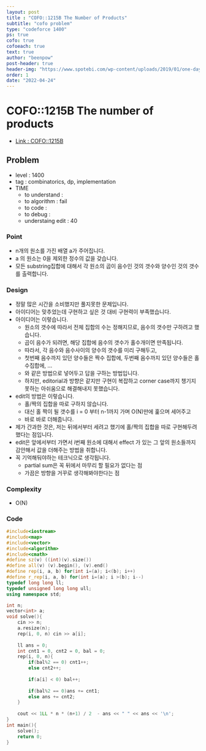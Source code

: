 ```yaml
---
layout: post
title : "COFO::1215B The Number of Products"
subtitle: "cofo problem"
type: "codeforce 1400"
ps: true
cofo: true
cofoeach: true
text: true
author: "beenpow"
post-header: true
header-img: "https://www.spotebi.com/wp-content/uploads/2019/01/one-day-day-one-workout-motivation-spotebi.jpg"
order: 1
date: "2022-04-24"
---
```

# COFO::1215B The number of products
- [Link : COFO::1215B](https://codeforces.com/problemset/problem/1215/B)


## Problem 

- level : 1400
- tag : combinatorics, dp, implementation
- TIME
  - to understand    : 
  - to algorithm     : fail
  - to code          :
  - to debug         :
  - understaing edit : 40

### Point
- n개의 원소를 가진 배열 a가 주어집니다.
- a 의 원소는 0을 제외한 정수의 값을 갖습니다.
- 모든 substring집합에 대해서 각 원소의 곱이 음수인 것의 갯수와 양수인 것의 갯수를 출력합니다.

### Design
- 정말 많은 시간을 소비했지만 풀지못한 문제입니다.
- 아이디어는 맞추었는데 구현하고 싶은 것 대비 구현력이 부족했습니다.
- 아이디어는 이렇습니다.
  - 원소의 갯수에 따라서 전체 집합의 수는 정해지므로, 음수의 갯수만 구하려고 했습니다.
  - 곱이 음수가 되려면, 해당 집합에 음수의 갯수가 홀수개이면 만족됩니다.
  - 따라서, 각 음수와 음수사이의 양수의 갯수를 미리 구해두고,
  - 첫번째 음수까지 있던 양수들은 짝수 집합에, 두번째 음수까지 있던 양수들은 홀수집합에, ...
  - 와 같은 방법으로 넣어두고 답을 구하는 방법입니다.
  - 하지만, editorial과 방향은 같지만 구현이 복잡하고 corner case까지 챙기지 못하는 아쉬움으로 해결해내지 못했습니다.
- edit의 방법은 이렇습니다.
  - 홀/짝의 집합을 따로 구하지 않습니다.
  - 대신 홀 짝이 될 갯수를 i = 0 부터 n-1까지 가며 O(N)만에 훑으며 세어주고
  - 바로 바로 더해줍니다.
- 제가 간과한 것은, 저는 뒤에서부터 세려고 했기에 홀/짝의 집합을 따로 구현해두려했다는 점입니다.
- edit은 앞에서부터 가면서 i번째 원소에 대해서 effect 가 있는 그 앞의 원소들까지 감안해서 값을 더해주는 방법을 취합니다.
- 꼭 기억해둬야하는 테크닉으로 생각됩니다.
  - partial sum은 꼭 뒤에서 마무리 할 필요가 없다는 점
  - 가끔은 방향을 거꾸로 생각해봐야한다는 점

### Complexity
- O(N)

### Code

```cpp
#include<iostream>
#include<map>
#include<vector>
#include<algorithm>
#include<cmath>
#define sz(v) ((int)(v).size())
#define all(v) (v).begin(), (v).end()
#define rep(i, a, b) for(int i=(a); i<(b); i++)
#define r_rep(i, a, b) for(int i=(a); i >(b); i--)
typedef long long ll;
typedef unsigned long long ull;
using namespace std;

int n;
vector<int> a;
void solve(){
    cin >> n;
    a.resize(n);
    rep(i, 0, n) cin >> a[i];
    
    ll ans = 0;
    int cnt1 = 0, cnt2 = 0, bal = 0;
    rep(i, 0, n){
        if(bal%2 == 0) cnt1++;
        else cnt2++;
        
        if(a[i] < 0) bal++;
        
        if(bal%2 == 0)ans += cnt1;
        else ans += cnt2;
    }
    
    cout << 1LL * n * (n+1) / 2  - ans << " " << ans << '\n';
}
int main(){
    solve();
    return 0;
}
```
